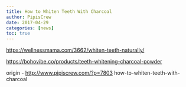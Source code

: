 ```yaml
---
title: How to Whiten Teeth With Charcoal
author: PipisCrew
date: 2017-04-29
categories: [news]
toc: true
---
```


https://wellnessmama.com/3662/whiten-teeth-naturally/

https://bohovibe.co/products/teeth-whitening-charcoal-powder

origin - http://www.pipiscrew.com/?p=7803 how-to-whiten-teeth-with-charcoal
